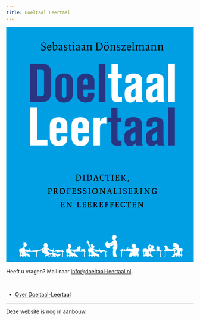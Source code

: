 ```yaml
---
title: Doeltaal Leertaal
---
```


![Doeltaal Leertaal](./bookcover.png)

Heeft u vragen? Mail naar [info@doeltaal-leertaal.nl](mailto://info@doeltaal-leertaal.nl).  

<br>

* [Over Doeltaal-Leertaal](./achtergrondinformatie)

---

Deze website is nog in aanbouw.


<script>

document.getElementById("header").remove();

function remove_subtitle() {
	for(let i = 0; i < 10; i++) {
		for(let j of document.getElementsByClassName("credits")) {
			j.remove();
		}
	}
}


remove_subtitle();
</script>
